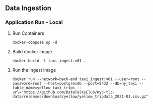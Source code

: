 ## Data Ingestion

### Application Run - Local
1. Run Containers
   ```shell
   docker-compose up -d
   ```
2. Build docker image
   ```shell
   docker build -t taxi_ingest:v01 .
   ```
2. Run the ingest image
   ```
   docker run --network=back-end taxi_ingest:v01 --user=root --password=root --host=postgresdb --port=5432 --db=ny_taxi --table_name=yellow_taxi_trips --url="https://github.com/DataTalksClub/nyc-tlc-data/releases/download/yellow/yellow_tripdata_2021-01.csv.gz"
   ```
